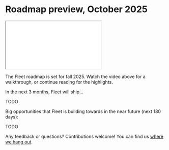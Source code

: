 # Roadmap preview, October 2025

<div purpose="embedded-content">
   <iframe src="TODO" allowfullscreen></iframe>
</div>

The Fleet roadmap is set for fall 2025. Watch the video above for a walkthrough, or continue reading for the highlights.

In the next 3 months, Fleet will ship...

TODO

Big opportunities that Fleet is building towards in the near future (next 180 days):

TODO

Any feedback or questions? Contributions welcome! You can find us [where we hang out](https://fleetdm.com/support).

<meta name="category" value="announcements">
<meta name="authorFullName" value="Noah Talerman">
<meta name="authorGitHubUsername" value="noahtalerman">
<meta name="publishedOn" value="2025-10-01">
<meta name="articleTitle" value="Roadmap preview, October 2025">
<meta name="description" value="The product improvements Fleet is currently working on and the 3 biggest open opportunities in the product in the near future.">
